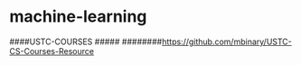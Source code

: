 # machine-learning
####USTC-COURSES #####
########https://github.com/mbinary/USTC-CS-Courses-Resource
